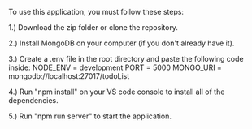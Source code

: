 To use this application, you must follow these steps:

1.) Download the zip folder or clone the repository.

2.) Install MongoDB on your computer (if you don't already have it).

3.) Create a .env file in the root directory and paste the following code inside: 
NODE_ENV = development
PORT = 5000
MONGO_URI = mongodb://localhost:27017/todoList

4.) Run "npm install" on your VS code console to install all of the dependencies.

5.) Run "npm run server" to start the application.
